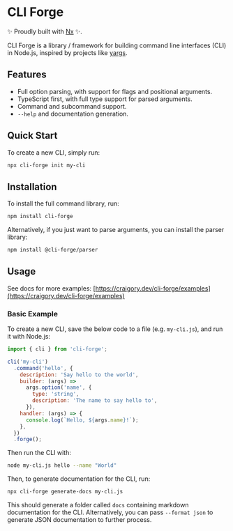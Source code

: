 # CLI Forge

✨ Proudly built with [Nx](https://nx.dev) ✨.

CLI Forge is a library / framework for building command line interfaces (CLI) in Node.js, inspired by projects like [yargs](https://yargs.js.org/).

## Features

- Full option parsing, with support for flags and positional arguments.
- TypeScript first, with full type support for parsed arguments.
- Command and subcommand support.
- `--help` and documentation generation.

## Quick Start

To create a new CLI, simply run:

```bash
npx cli-forge init my-cli
```

## Installation

To install the full command library, run:

```bash
npm install cli-forge
```

Alternatively, if you just want to parse arguments, you can install the parser library:

```bash
npm install @cli-forge/parser
```

## Usage

See docs for more examples: [https://craigory.dev/cli-forge/examples](https://craigory.dev/cli-forge/examples)

### Basic Example

To create a new CLI, save the below code to a file (e.g. `my-cli.js`), and run it with Node.js:

```js
import { cli } from 'cli-forge';

cli('my-cli')
  .command('hello', {
    description: 'Say hello to the world',
    builder: (args) =>
      args.option('name', {
        type: 'string',
        description: 'The name to say hello to',
      }),
    handler: (args) => {
      console.log(`Hello, ${args.name}!`);
    },
  })
  .forge();
```

Then run the CLI with:

```bash
node my-cli.js hello --name "World"
```

Then, to generate documentation for the CLI, run:

```bash
npx cli-forge generate-docs my-cli.js
```

This should generate a folder called `docs` containing markdown documentation for the CLI. Alternatively, you can pass `--format json` to generate JSON documentation to further process.
